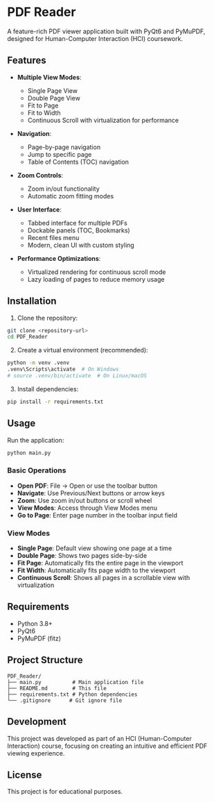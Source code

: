 # PDF Reader

A feature-rich PDF viewer application built with PyQt6 and PyMuPDF, designed for Human-Computer Interaction (HCI) coursework.

## Features

- **Multiple View Modes**:
  - Single Page View
  - Double Page View
  - Fit to Page
  - Fit to Width
  - Continuous Scroll with virtualization for performance

- **Navigation**:
  - Page-by-page navigation
  - Jump to specific page
  - Table of Contents (TOC) navigation

- **Zoom Controls**:
  - Zoom in/out functionality
  - Automatic zoom fitting modes

- **User Interface**:
  - Tabbed interface for multiple PDFs
  - Dockable panels (TOC, Bookmarks)
  - Recent files menu
  - Modern, clean UI with custom styling

- **Performance Optimizations**:
  - Virtualized rendering for continuous scroll mode
  - Lazy loading of pages to reduce memory usage

## Installation

1. Clone the repository:
```bash
git clone <repository-url>
cd PDF_Reader
```

2. Create a virtual environment (recommended):
```bash
python -m venv .venv
.venv\Scripts\activate  # On Windows
# source .venv/bin/activate  # On Linux/macOS
```

3. Install dependencies:
```bash
pip install -r requirements.txt
```

## Usage

Run the application:
```bash
python main.py
```

### Basic Operations

- **Open PDF**: File → Open or use the toolbar button
- **Navigate**: Use Previous/Next buttons or arrow keys
- **Zoom**: Use zoom in/out buttons or scroll wheel
- **View Modes**: Access through View Modes menu
- **Go to Page**: Enter page number in the toolbar input field

### View Modes

- **Single Page**: Default view showing one page at a time
- **Double Page**: Shows two pages side-by-side
- **Fit Page**: Automatically fits the entire page in the viewport
- **Fit Width**: Automatically fits page width to the viewport
- **Continuous Scroll**: Shows all pages in a scrollable view with virtualization

## Requirements

- Python 3.8+
- PyQt6
- PyMuPDF (fitz)

## Project Structure

```
PDF_Reader/
├── main.py          # Main application file
├── README.md        # This file
├── requirements.txt # Python dependencies
└── .gitignore      # Git ignore file
```

## Development

This project was developed as part of an HCI (Human-Computer Interaction) course, focusing on creating an intuitive and efficient PDF viewing experience.

## License

This project is for educational purposes.
